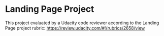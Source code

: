 # Landing Page Project

This project evaluated by a Udacity code reviewer according to the Landing Page project rubric:
https://review.udacity.com/#!/rubrics/2658/view


